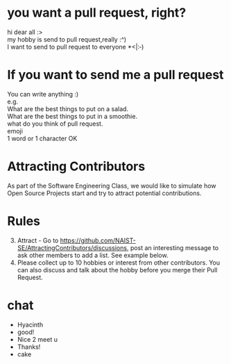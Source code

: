 # you want a pull request, right?
hi dear all :>  
my hobby is send to pull request,really :^)  
I want to send to pull request to everyone *<|:‑)  
  
# If you want to send me a pull request
You can write anything :)  
e.g.  
What are the best things to put on a salad.  
What are the best things to put in a smoothie.  
what do you think of pull request.  
emoji  
1 word or 1 character OK  
  
# Attracting Contributors
As part of the Software Engineering Class, we would like to simulate how Open Source Projects start and try to attract potential contributions.

# Rules
3. Attract - Go to https://github.com/NAIST-SE/AttractingContributors/discussions, post an interesting message to ask other members to add a list. See example below.
4. Please collect up to 10 hobbies or interest from other contributors. You can also discuss and talk about the hobby before you merge their Pull Request.

# chat
 * Hyacinth
 * good!
 * Nice 2 meet u
 * Thanks!
 * cake
